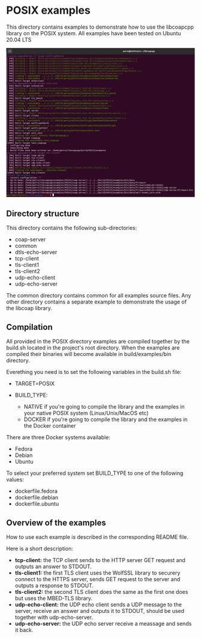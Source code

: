 # POSIX examples

This directory contains examples to demonstrate how to use the libcoapcpp library on the POSIX system.
All examples have been tested on Ubuntu 20.04 LTS

![plot](POSIX.png)

## Directory structure

This directory contains the following sub-directories:
* coap-server
* common
* dtls-echo-server
* tcp-client
* tls-client1
* tls-client2
* udp-echo-client
* udp-echo-server

The common directory contains common for all examples source files.
Any other directory contains a separate example to demonstrate the usage of the libcoap library.

## Compilation

All provided in the POSIX directory examples are compiled together by the build.sh located in the project's root directory.
When the examples are compiled their binaries will become available in build/examples/bin directory.

Everething you need is to set the following variables in the build.sh file:
* TARGET=POSIX
* BUILD_TYPE:

	- NATIVE if you're going to compile the library and the examples in your native POSIX system (Linux/Unix/MacOS etc)
	- DOCKER if you're going to compile the library and the examples in the Docker container

There are three Docker systems available:
* Fedora
* Debian
* Ubuntu

To select your preferred system set BUILD_TYPE to one of the following values:
* dockerfile.fedora
* dockerfile.debian
* dockerfile.ubuntu

## Overview of the examples
How to use each example is described in the corresponding README file.

Here is a short description:
* **tcp-client:** the TCP client sends to the HTTP server GET request and outputs an answer to STDOUT.
* **tls-client1:** the first TLS client uses the WolfSSL library to securery connect to the HTTPS server, sends GET request to the server and outputs a response to STDOUT.
* **tls-client2:** the second TLS client does the same as the first one does but uses the MBED-TLS library.
* **udp-echo-client:** the UDP echo client sends a UDP message to the server, receive an answer and outputs it to STDOUT,
should be used together with udp-echo-server.
* **udp-echo-server:** the UDP echo server receive a meassage and sends it back.


